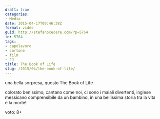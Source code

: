 ```yaml
---
draft: true
categories:
- Media
date: 2015-04-17T09:46:38Z
format: video
guid: http://stefanocecere.com/?p=5764
id: 5764
tags:
- capolavoro
- cartone
- film
- JJ
title: The Book of Life
slug: /2015/04/the-book-of-life/
---
```


una bella sorpresa, questo The Book of Life
  
colorato benissimo, cantano come noi, ci sono i maiali divertenti, inglese messicano comprensibile da un bambino, in una bellissima storia tra la vita e la morte!
  
voto: 8+

<div class="jetpack-video-wrapper">
</div>
